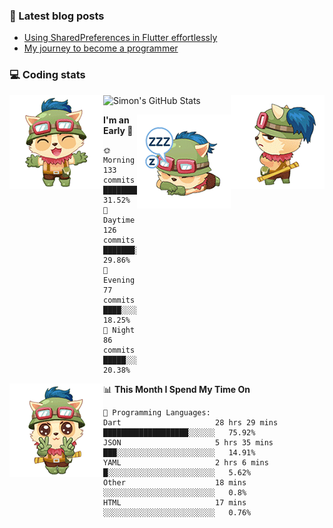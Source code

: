 ### 📘 Latest blog posts

<!-- BLOG-POST-LIST:START -->
- [Using SharedPreferences in Flutter effortlessly](http://blog.codingteemo.me/2020/07/15/Using-SharedPreferences-in-Flutter-effortlessly/)
- [My journey to become a programmer](http://blog.codingteemo.me/2018/07/14/My-journey-to-become-a-programmer/)
<!-- BLOG-POST-LIST:END -->

### 💻 Coding stats
<img align="right" src="https://raw.githubusercontent.com/simonpham/simonpham/master/assets/images/6kiur.gif" >


<img align="left" src="https://raw.githubusercontent.com/simonpham/simonpham/master/assets/images/5kiur.gif" >

![Simon's GitHub Stats](https://github-readme-stats-obu2qdcs2.vercel.app/api?username=simonpham)

<img align="right" src="https://raw.githubusercontent.com/simonpham/simonpham/master/assets/images/4kiur.gif" >

<!--START_SECTION:waka-->
**I'm an Early 🐤** 

```text
🌞 Morning    133 commits    ████████░░░░░░░░░░░░░░░░░   31.52% 
🌆 Daytime    126 commits    ███████░░░░░░░░░░░░░░░░░░   29.86% 
🌃 Evening    77 commits     ████░░░░░░░░░░░░░░░░░░░░░   18.25% 
🌙 Night      86 commits     █████░░░░░░░░░░░░░░░░░░░░   20.38%

```


<img align="left" src="https://raw.githubusercontent.com/simonpham/simonpham/master/assets/images/19kiur.gif" >📊 **This Month I Spend My Time On** 

```text
💬 Programming Languages: 
Dart                     28 hrs 29 mins      ███████████████████░░░░░░   75.92% 
JSON                     5 hrs 35 mins       ███░░░░░░░░░░░░░░░░░░░░░░   14.91% 
YAML                     2 hrs 6 mins        █░░░░░░░░░░░░░░░░░░░░░░░░   5.62% 
Other                    18 mins             ░░░░░░░░░░░░░░░░░░░░░░░░░   0.8% 
HTML                     17 mins             ░░░░░░░░░░░░░░░░░░░░░░░░░   0.76%

```


<!--END_SECTION:waka-->
